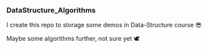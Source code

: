 ### DataStructure_Algorithms

I create this repo to storage some demos in Data-Structure course :sunglasses:

Maybe some algorithms further, not sure yet :dove: